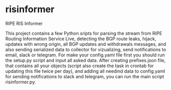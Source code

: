 # risinformer
RIPE RIS Informer

This project contains a few Python sripts for parsing the stream from RIPE Routing Information Service Live, detecting the BGP route leaks, hijack, updates with wrong origin, all BGP updates and withdrawals messages, and also sending serialized data to collector for vizualizing, send notifications to email, slack or telegram.
For make your config.yaml file first you should run the setup.py script and input all asked data.
After creating prefixes.json file, that contains all your objects (script also create the task in crontab for updating this file twice per day), and adding all needind data to config.yaml for sending notifications to slack and telegram, you can run the main script risinformer.py.
